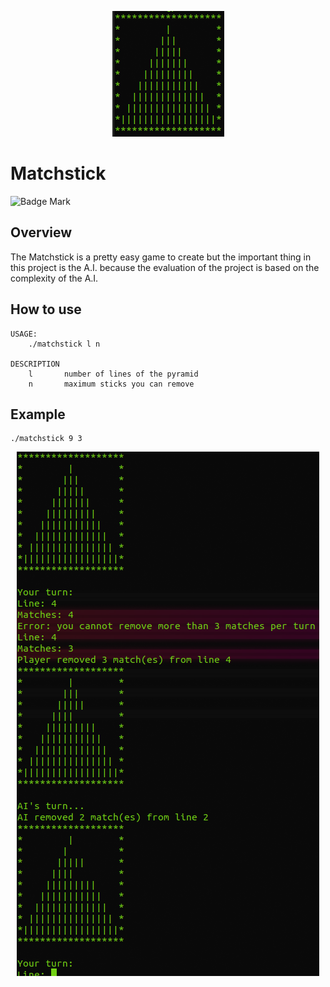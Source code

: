 <p align="center"><img src="../../../images/matchstick.png" alt="MatchStick img"></p>

# Matchstick

![Badge Mark](https://img.shields.io/badge/Module%20Mark-B-%23B1FA08.svg?&style=for-the-badge&logoColor=black)

## Overview

The Matchstick is a pretty easy game to create but the important thing in this project is the A.I. because the evaluation of the project is based on the complexity of the A.I.

## How to use

```
USAGE:
	./matchstick l n

DESCRIPTION
	l       number of lines of the pyramid
    n       maximum sticks you can remove
```

## Example

```
./matchstick 9 3
```

<p align="center"><img src="../../../images/matchstick_example.png" alt="MatchStick img"></p>
